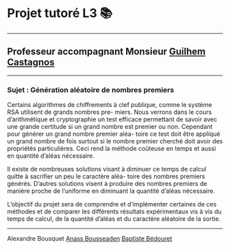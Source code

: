 # Projet tutoré L3 📚 

-----------------

## Professeur accompagnant Monsieur [Guilhem Castagnos](https://www.math.u-bordeaux.fr/~gcastagn/)

-----------------

### Sujet : Génération aléatoire de nombres premiers

Certains algorithmes de chiffrements à clef publique, comme le système RSA utilisent de grands nombres pre- miers. Nous verrons dans le cours d’arithmétique et cryptographie un test efficace permettant de savoir avec une grande certitude si un grand nombre est premier ou non. Cependant pour générer un grand nombre premier aléa- toire ce test doit être appliqué un grand nombre de fois surtout si le nombre premier cherché doit avoir des propriétés particulières. Ceci rend la méthode coûteuse en temps et aussi en quantité d’aléas nécessaire.

Il existe de nombreuses solutions visant à diminuer ce temps de calcul quitte à sacrifier un peu le caractère aléa- toire des nombres premiers générés. D’autres solutions visent à produire des nombres premiers de manière proche de l’uniforme en diminuant la quantité d’aléas nécessaire.

L’objectif du projet sera de comprendre et d’implémenter certaines de ces méthodes et de comparer les différents résultats expérimentaux vis à vis du temps de calcul, de la quantité d’aléas et du caractère aléatoire de la sortie.

-----------------

Alexandre Bousquet [Anass Bousseaden](https://github.com/AnassBousseaden) [Baptiste Bédouret](https://github.com/Baptiste-is)
